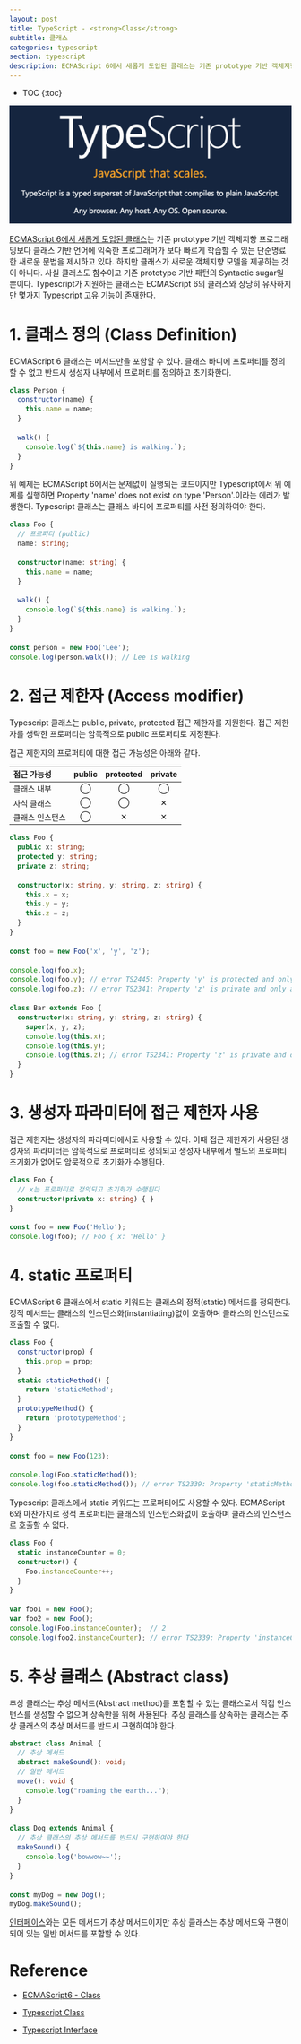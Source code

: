 ```yaml
---
layout: post
title: TypeScript - <strong>Class</strong>
subtitle: 클래스
categories: typescript
section: typescript
description: ECMAScript 6에서 새롭게 도입된 클래스는 기존 prototype 기반 객체지향 프로그래밍보다 클래스 기반 언어에 익숙한 프로그래머가 보다 빠르게 학습할 수 있는 단순명료한 새로운 문법을 제시하고 있다. 하지만 클래스가 새로운 객체지향 모델을 제공하는 것이 아니다. 사실 클래스도 함수이고 기존 prototype 기반 패턴의 Syntactic sugar일 뿐이다. Typescript가 지원하는 클래스는 ECMAScript 6의 클래스와 상당히 유사하지만 몇가지 Typescript 고유 기능이 존재한다.
---
```


* TOC
{:toc}

![typescript Logo](/img/typescript-logo.png)

[ECMAScript 6에서 새롭게 도입된 클래스](./es6-class)는 기존 prototype 기반 객체지향 프로그래밍보다 클래스 기반 언어에 익숙한 프로그래머가 보다 빠르게 학습할 수 있는 단순명료한 새로운 문법을 제시하고 있다. 하지만 클래스가 새로운 객체지향 모델을 제공하는 것이 아니다. 사실 클래스도 함수이고 기존 prototype 기반 패턴의 Syntactic sugar일 뿐이다. Typescript가 지원하는 클래스는 ECMAScript 6의 클래스와 상당히 유사하지만 몇가지 Typescript 고유 기능이 존재한다.

# 1. 클래스 정의 (Class Definition)

ECMAScript 6 클래스는 메서드만을 포함할 수 있다. 클래스 바디에 프로퍼티를 정의할 수 없고 반드시 생성자 내부에서 프로퍼티를 정의하고 초기화한다.

```javascript
class Person {
  constructor(name) {
    this.name = name;
  }

  walk() {
    console.log(`${this.name} is walking.`);
  }
}
```

위 예제는 ECMAScript 6에서는 문제없이 실행되는 코드이지만 Typescript에서 위 예제를 실행하면 Property 'name' does not exist on type 'Person'.이라는 에러가 발생한다. Typescript 클래스는 클래스 바디에 프로퍼티를 사전 정의하여야 한다.

```typescript
class Foo {
  // 프로퍼티 (public)
  name: string;
  
  constructor(name: string) {
    this.name = name;
  }

  walk() {
    console.log(`${this.name} is walking.`);
  }
}

const person = new Foo('Lee');
console.log(person.walk()); // Lee is walking
```

# 2. 접근 제한자 (Access modifier)

Typescript 클래스는 public, private, protected 접근 제한자를 지원한다. 접근 제한자를 생략한 프로퍼티는 암묵적으로 public 프로퍼티로 지정된다. 

접근 제한자의 프로퍼티에 대한 접근 가능성은 아래와 같다. 

| 접근 가능성    | public  | protected | private
|:------------|:-------:|:---------:|:----------:
| 클래스 내부    | ◯       | ◯         | ◯
| 자식 클래스    | ◯       | ◯         | ✕
| 클래스 인스턴스 | ◯       | ✕         | ✕


```typescript
class Foo {
  public x: string;
  protected y: string;
  private z: string;

  constructor(x: string, y: string, z: string) {
    this.x = x;
    this.y = y;
    this.z = z;
  }
}

const foo = new Foo('x', 'y', 'z');

console.log(foo.x);
console.log(foo.y); // error TS2445: Property 'y' is protected and only accessible within class 'Foo' and its subclasses.
console.log(foo.z); // error TS2341: Property 'z' is private and only accessible within class 'Foo'.

class Bar extends Foo {
  constructor(x: string, y: string, z: string) {
    super(x, y, z);
    console.log(this.x);
    console.log(this.y);
    console.log(this.z); // error TS2341: Property 'z' is private and only accessible within class 'Foo'.
  }  
}
```

# 3. 생성자 파라미터에 접근 제한자 사용

접근 제한자는 생성자의 파라미터에서도 사용할 수 있다. 이때 접근 제한자가 사용된 생성자의 파라미터는 암묵적으로 프로퍼티로 정의되고 생성자 내부에서 별도의 프로퍼티 초기화가 없어도 암묵적으로 초기화가 수행된다.

```typescript
class Foo {
  // x는 프로퍼티로 정의되고 초기화가 수행된다
  constructor(private x: string) { }
}

const foo = new Foo('Hello');
console.log(foo); // Foo { x: 'Hello' }
```

# 4. static 프로퍼티

ECMAScript 6 클래스에서 static 키워드는 클래스의 정적(static) 메서드를 정의한다. 정적 메서드는 클래스의 인스턴스화(instantiating)없이 호출하며 클래스의 인스턴스로 호출할 수 없다.

```javascript
class Foo {
  constructor(prop) {
    this.prop = prop;      
  }
  static staticMethod() {
    return 'staticMethod';
  }
  prototypeMethod() {
    return 'prototypeMethod';
  }
}

const foo = new Foo(123);

console.log(Foo.staticMethod());
console.log(foo.staticMethod()); // error TS2339: Property 'staticMethod' does not exist on type 'Foo'.
```

Typescript 클래스에서 static 키워드는 프로퍼티에도 사용할 수 있다. ECMAScript 6와 마찬가지로 정적 프로퍼티는 클래스의 인스턴스화없이 호출하며 클래스의 인스턴스로 호출할 수 없다.

```typescript
class Foo {
  static instanceCounter = 0;
  constructor() {
    Foo.instanceCounter++;
  }
}

var foo1 = new Foo();
var foo2 = new Foo();
console.log(Foo.instanceCounter);  // 2
console.log(foo2.instanceCounter); // error TS2339: Property 'instanceCounter' does not exist on type 'Foo'.
```

# 5. 추상 클래스 (Abstract class)

추상 클래스는 추상 메서드(Abstract method)를 포함할 수 있는 클래스로서 직접 인스턴스를 생성할 수 없으며 상속만을 위해 사용된다. 추상 클래스를 상속하는 클래스는 추상 클래스의 추상 메서드를 반드시 구현하여야 한다.

```typescript
abstract class Animal {
  // 추상 메서드
  abstract makeSound(): void;
  // 일반 메서드
  move(): void {
    console.log("roaming the earth...");
  }
}

class Dog extends Animal {
  // 추상 클래스의 추상 메서드를 반드시 구현하여야 한다
  makeSound() {
    console.log('bowwow~~');
  }
}

const myDog = new Dog();
myDog.makeSound();
```

[인터페이스](./typescript-interface)와는 모든 메서드가 추상 메서드이지만 추상 클래스는 추상 메서드와 구현이 되어 있는 일반 메서드를 포함할 수 있다.

# Reference

* [ECMAScript6 - Class](./es6-class)

* [Typescript Class](https://www.typescriptlang.org/docs/handbook/classes.html)

* [Typescript Interface](./typescript-interface)
